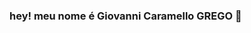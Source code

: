 ### hey! meu nome é Giovanni Caramello GREGO 👋

<!--
**iamGiovanniCaramelloGrego/iamGiovanniCaramelloGrego** is a ✨ _special_ ✨ repository because its `README.md` (this file) appears on your GitHub profile.

Here are some ideas to get you started:

- 🔭 ETEC MCM
- 🌱 T.I
- 🤔 0 MENTAL HEALTH
- 📫 @SUICIDEMELLO
- 😄 METAL
- ⚡ BOLA NA TRAVE NAO ALTERA O PLACAR
-->
